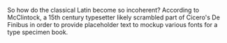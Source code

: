 So how do the classical Latin become so incoherent?
According to McClintock, a 15th
century typesetter likely scrambled 
part of Cicero's De Finibus in order 
to provide placeholder text to 
mockup various fonts for a type 
specimen book.